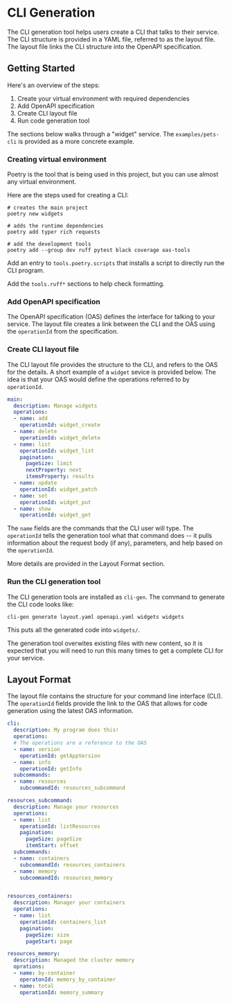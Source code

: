 # CLI Generation

The CLI generation tool helps users create a CLI that talks to their service. The CLI structure is provided in a YAML file, referred to as the layout file. The layout file links the CLI structure into the OpenAPI specification.

## Getting Started

Here's an overview of the steps:
1. Create your virtual environment with required dependencies
1. Add OpenAPI specification
1. Create CLI layout file
1. Run code generation tool

The sections below walks through a "widget" service. The `examples/pets-cli` is provided as a more concrete example.

### Creating virtual environment

Poetry is the tool that is being used in this project, but you can use almost any virtual environment.

Here are the steps used for creating a CLI:
```terminal
# creates the main project
poetry new widgets

# adds the runtime dependencies
poetry add typer rich requests

# add the development tools
poetry add --group dev ruff pytest black coverage oas-tools
```

Add an entry to `tools.poetry.scripts` that installs a script to directly run the CLI program.

Add the `tools.ruff*` sections to help check formatting.

### Add OpenAPI specification

The OpenAPI specification (OAS) defines the interface for talking to your service. The layout file creates a link between the CLI and the OAS using the `operationId` from the specification.

### Create CLI layout file

The CLI layout file provides the structure to the CLI, and refers to the OAS for the details. A short example of a `widget` sevice is provided below. The idea is that your OAS would define the operations referred to by `operationId`.

```yaml
main:
  description: Manage widgets
  operations:
  - name: add
    operationId: widget_create
  - name: delete
    operationId: widget_delete
  - name: list
    operationId: widget_list
    pagination:
      pageSize: limit
      nextProperty: next
      itemsProperty: results
  - name: update
    operationId: widget_patch
  - name: set
    operationId: widget_put
  - name: show
    operationId: widget_get
```

The `name` fields are the commands that the CLI user will type. The `operationId` tells the generation tool what that command does -- it pulls information about the request body (if any), parameters, and help based on the `operationId`.

More details are provided in the Layout Format section.

### Run the CLI generation tool

The CLI generation tools are installed as `cli-gen`. The command to generate the CLI code looks like:
```terminal
cli-gen generate layout.yaml openapi.yaml widgets widgets
```

This puts all the generated code into `widgets/`.

The generation tool overwites existing files with new content, so it is expected that you will need to run this many times to get a complete CLI for your service.


## Layout Format

The layout file contains the structure for your command line interface (CLI). The `operationId` fields provide the link to the OAS that allows for code generation using the latest OAS information.

```yaml
cli:
  description: My program does this!
  operations:
  # The operations are a reference to the OAS
  - name: version
    operationId: getAppVersion
  - name: info
    operationId: getInfo
  subcommands:
  - name: resources
    subcommandId: resources_subcommand

resources_subcommand:
  description: Manage your resources
  operations:
  - name: list
    operationId: listResources
    pagination:
      pageSize: pageSize
      itemStart: offset
  subcommands:
  - name: containers
    subcommandId: resources_containers
  - name: memory
    subcommandId: resources_memory


resources_containers:
  description: Manager your containers
  operations:
  - name: list
    operationId: containers_list
    pagination:
      pageSize: size
      pageStart: page

resources_memory:
  description: Managed the cluster memory
  oprations:
  - name: by-container
    operatonId: memory_by_container
  - name: total
    operationId: memory_summary
```
